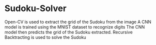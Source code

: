 # Sudoku-Solver
Open-CV is used to extract the grid of the Sudoku from the image
A CNN model is trained using the MNIST dataset to recognize digits
The CNN model then predicts the grid of the Sudoku extracted.
Recursive Backtracting is used to solve the Sudoku
